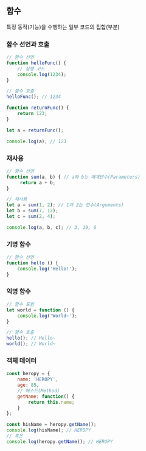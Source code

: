 ## 함수
특정 동작(기능)을 수행하는 일부 코드의 집합(부분)

### 함수 선언과 호출
```jsx
// 함수 선언
function helloFunc() {
	// 실행 코드
	console.log(1234);
}

// 함수 호출
helloFunc(); // 1234
```

```jsx
function returnFunc() {
	return 123;
}

let a = returnFunc();

console.log(a); // 123
```

### 재사용
```jsx
// 함수 선언
function sum(a, b) { // a와 b는 매개변수(Parameters)
	 return a + b;
}

// 재사용
let a = sum(1, 2); // 1과 2는 인수(Arguments)
let b = sum(7, 12);
let c = sum(2, 4);

console.log(a, b, c); // 3, 19, 6
```

### 기명 함수
```jsx
// 함수 선언
function hello () {
	console.log('Hello!');
}
```

### 익명 함수
```jsx
// 함수 표현
let world = function () {
	console.log('World~');
}

// 함수 호출
hello(); // Hello~
world(); // World~
```

### 객체 데이터
```jsx
const heropy = {
	name: 'HEROPY',
	age: 85,
	// 메소드(Method)
	getName: function() {
		return this.name;
	}
};

const hisName = heropy.getName();
console.log(hisName); // HEROPY
// 혹은
console.log(heropy.getName(); // HEROPY
```
